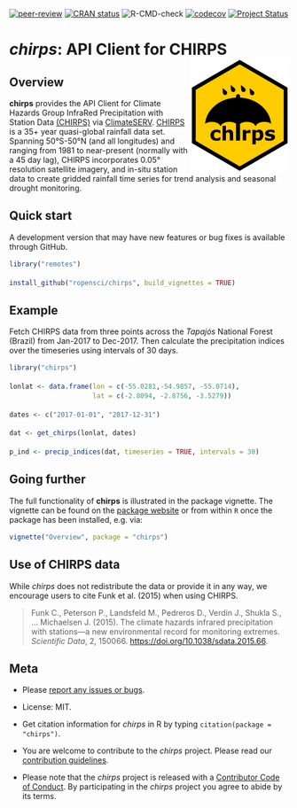 <!-- badges: start -->
[![peer-review](https://badges.ropensci.org/357_status.svg)](https://github.com/ropensci/software-review/issues/357)
[![CRAN status](https://www.r-pkg.org/badges/version/chirps)](https://cran.r-project.org/package=chirps)
![R-CMD-check](https://github.com/ropensci/chirps/workflows/R-CMD-check/badge.svg)
[![codecov](https://codecov.io/gh/ropensci/chirps/branch/master/graph/badge.svg)](https://codecov.io/gh/ropensci/chirps)
[![Project Status](https://www.repostatus.org/badges/latest/active.svg)](https://www.repostatus.org/#active)
<!-- badges: end -->

# *chirps*: API Client for CHIRPS <img align="right" src="man/figures/logo.png">

## Overview

**chirps** provides the API Client for Climate Hazards Group InfraRed Precipitation with Station Data [(CHIRPS)](https://www.chc.ucsb.edu/data/chirps) via [ClimateSERV](https://climateserv.readthedocs.io/en/latest/index.html). [CHIRPS](https://www.chc.ucsb.edu/data/chirps) is a 35+ year quasi-global rainfall data set. Spanning 50°S-50°N (and all longitudes) and ranging from 1981 to near-present (normally with a 45 day lag), CHIRPS incorporates 0.05° resolution satellite imagery, and in-situ station data to create gridded rainfall time series for trend analysis and seasonal drought monitoring.

## Quick start

A development version that may have new features or bug fixes is
available through GitHub.

``` r
library("remotes")

install_github("ropensci/chirps", build_vignettes = TRUE)
```

## Example

Fetch CHIRPS data from three points across the *Tapajós* National Forest (Brazil) from Jan-2017 to Dec-2017. Then calculate the precipitation indices over the timeseries using intervals of 30 days.

``` r
library("chirps")

lonlat <- data.frame(lon = c(-55.0281,-54.9857, -55.0714),
                     lat = c(-2.8094, -2.8756, -3.5279))

dates <- c("2017-01-01", "2017-12-31")

dat <- get_chirps(lonlat, dates)

p_ind <- precip_indices(dat, timeseries = TRUE, intervals = 30)
```

## Going further

The full functionality of **chirps** is illustrated in the package vignette. The vignette can be found on the [package website](https://docs.ropensci.org/chirps/) or from within `R` once the package has been installed, e.g. via: 

``` r
vignette("Overview", package = "chirps")
```

## Use of CHIRPS data

While *chirps* does not redistribute the data or provide it in any way, we encourage users to cite Funk et al. (2015) when using CHIRPS.

> Funk C., Peterson P., Landsfeld M., Pedreros D., Verdin J., Shukla S., … Michaelsen J. (2015). The climate hazards infrared precipitation with stations—a new environmental record for monitoring extremes. *Scientific Data*, 2, 150066. <https://doi.org/10.1038/sdata.2015.66>.

## Meta

  - Please [report any issues or bugs](https://github.com/ropensci/chirps/issues).

  - License: MIT.

  - Get citation information for *chirps* in R by typing `citation(package = "chirps")`.

  - You are welcome to contribute to the *chirps* project. Please read our [contribution guidelines](CONTRIBUTING.md).

  - Please note that the *chirps* project is released with a [Contributor Code of Conduct](CODE_OF_CONDUCT.md). By participating in the *chirps* project you agree to abide by its terms.
